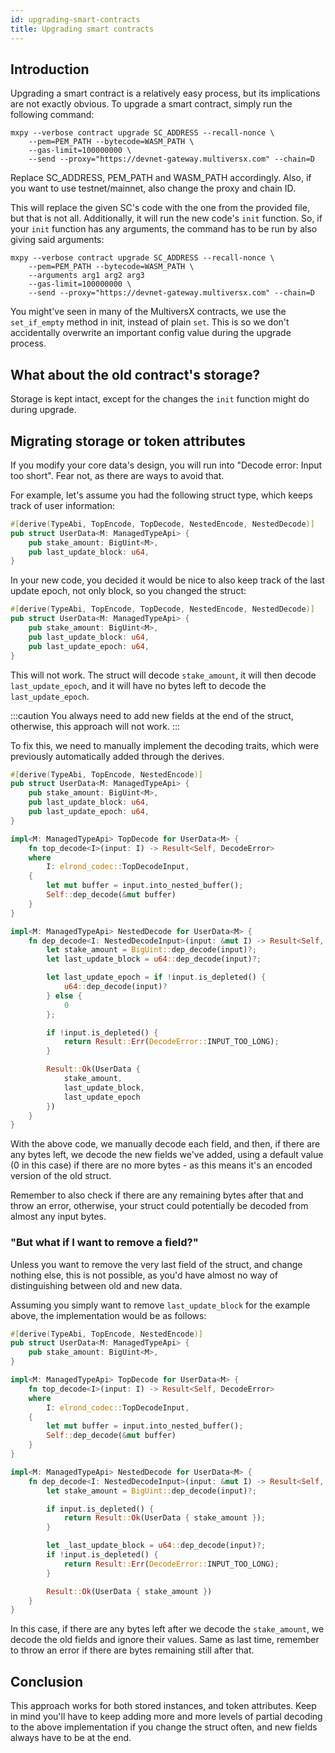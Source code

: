 ```yaml
---
id: upgrading-smart-contracts
title: Upgrading smart contracts
---
```


[comment]: # (mx-context-auto)

[comment]: # (mx-context-auto)

## Introduction

Upgrading a smart contract is a relatively easy process, but its implications are not exactly obvious. To upgrade a smart contract, simply run the following command:

```
mxpy --verbose contract upgrade SC_ADDRESS --recall-nonce \
    --pem=PEM_PATH --bytecode=WASM_PATH \
    --gas-limit=100000000 \
    --send --proxy="https://devnet-gateway.multiversx.com" --chain=D
```

Replace SC_ADDRESS, PEM_PATH and WASM_PATH accordingly. Also, if you want to use testnet/mainnet, also change the proxy and chain ID.

This will replace the given SC's code with the one from the provided file, but that is not all. Additionally, it will run the new code's `init` function. So, if your `init` function has any arguments, the command has to be run by also giving said arguments:

```
mxpy --verbose contract upgrade SC_ADDRESS --recall-nonce \
    --pem=PEM_PATH --bytecode=WASM_PATH \
    --arguments arg1 arg2 arg3
    --gas-limit=100000000 \
    --send --proxy="https://devnet-gateway.multiversx.com" --chain=D
```

You might've seen in many of the MultiversX contracts, we use the `set_if_empty` method in init, instead of plain `set`. This is so we don't accidentally overwrite an important config value during the upgrade process.

[comment]: # (mx-context-auto)

## What about the old contract's storage?

Storage is kept intact, except for the changes the `init` function might do during upgrade.

[comment]: # (mx-context-auto)

## Migrating storage or token attributes

If you modify your core data's design, you will run into "Decode error: Input too short". Fear not, as there are ways to avoid that.

For example, let's assume you had the following struct type, which keeps track of user information:

```rust
#[derive(TypeAbi, TopEncode, TopDecode, NestedEncode, NestedDecode)]
pub struct UserData<M: ManagedTypeApi> {
    pub stake_amount: BigUint<M>,
    pub last_update_block: u64,
}
```

In your new code, you decided it would be nice to also keep track of the last update epoch, not only block, so you changed the struct:

```rust
#[derive(TypeAbi, TopEncode, TopDecode, NestedEncode, NestedDecode)]
pub struct UserData<M: ManagedTypeApi> {
    pub stake_amount: BigUint<M>,
    pub last_update_block: u64,
    pub last_update_epoch: u64,
}
```

This will not work. The struct will decode `stake_amount`, it will then decode `last_update_epoch`, and it will have no bytes left to decode the `last_update_epoch`.

:::caution
You always need to add new fields at the end of the struct, otherwise, this approach will not work.
:::

To fix this, we need to manually implement the decoding traits, which were previously automatically added through the derives.

```rust
#[derive(TypeAbi, TopEncode, NestedEncode)]
pub struct UserData<M: ManagedTypeApi> {
    pub stake_amount: BigUint<M>,
    pub last_update_block: u64,
    pub last_update_epoch: u64,
}

impl<M: ManagedTypeApi> TopDecode for UserData<M> {
    fn top_decode<I>(input: I) -> Result<Self, DecodeError>
    where
        I: elrond_codec::TopDecodeInput,
    {
        let mut buffer = input.into_nested_buffer();
        Self::dep_decode(&mut buffer)
    }
}

impl<M: ManagedTypeApi> NestedDecode for UserData<M> {
    fn dep_decode<I: NestedDecodeInput>(input: &mut I) -> Result<Self, DecodeError> {
        let stake_amount = BigUint::dep_decode(input)?;
        let last_update_block = u64::dep_decode(input)?;

        let last_update_epoch = if !input.is_depleted() {
            u64::dep_decode(input)?
        } else {
            0
        };

        if !input.is_depleted() {
            return Result::Err(DecodeError::INPUT_TOO_LONG);
        }

        Result::Ok(UserData {
            stake_amount,
            last_update_block,
            last_update_epoch
        })
    }
}
```

With the above code, we manually decode each field, and then, if there are any bytes left, we decode the new fields we've added, using a default value (0 in this case) if there are no more bytes - as this means it's an encoded version of the old struct.

Remember to also check if there are any remaining bytes after that and throw an error, otherwise, your struct could potentially be decoded from almost any input bytes.

[comment]: # (mx-context-auto)

### "But what if I want to remove a field?"

Unless you want to remove the very last field of the struct, and change nothing else, this is not possible, as you'd have almost no way of distinguishing between old and new data.

Assuming you simply want to remove `last_update_block` for the example above, the implementation would be as follows:

```rust
#[derive(TypeAbi, TopEncode, NestedEncode)]
pub struct UserData<M: ManagedTypeApi> {
    pub stake_amount: BigUint<M>,
}

impl<M: ManagedTypeApi> TopDecode for UserData<M> {
    fn top_decode<I>(input: I) -> Result<Self, DecodeError>
    where
        I: elrond_codec::TopDecodeInput,
    {
        let mut buffer = input.into_nested_buffer();
        Self::dep_decode(&mut buffer)
    }
}

impl<M: ManagedTypeApi> NestedDecode for UserData<M> {
    fn dep_decode<I: NestedDecodeInput>(input: &mut I) -> Result<Self, DecodeError> {
        let stake_amount = BigUint::dep_decode(input)?;

        if input.is_depleted() {
            return Result::Ok(UserData { stake_amount });
        }

        let _last_update_block = u64::dep_decode(input)?;
        if !input.is_depleted() {
            return Result::Err(DecodeError::INPUT_TOO_LONG);
        }

        Result::Ok(UserData { stake_amount })
    }
}
```

In this case, if there are any bytes left after we decode the `stake_amount`, we decode the old fields and ignore their values. Same as last time, remember to throw an error if there are bytes remaining still after that.

[comment]: # (mx-context-auto)

## Conclusion

This approach works for both stored instances, and token attributes. Keep in mind you'll have to keep adding more and more levels of partial decoding to the above implementation if you change the struct often, and new fields always have to be at the end.
